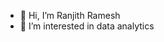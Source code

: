 - 👋 Hi, I’m Ranjith Ramesh
- 👀 I’m interested in data analytics

<!---
Ranjith-9/Ranjith-9 is a ✨ special ✨ repository because its `README.md` (this file) appears on your GitHub profile.
You can click the Preview link to take a look at your changes.
--->

